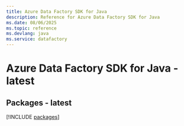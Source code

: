 ```yaml
---
title: Azure Data Factory SDK for Java
description: Reference for Azure Data Factory SDK for Java
ms.date: 08/06/2025
ms.topic: reference
ms.devlang: java
ms.service: datafactory
---
```

# Azure Data Factory SDK for Java - latest
## Packages - latest
[!INCLUDE [packages](data-factory-index.md)]